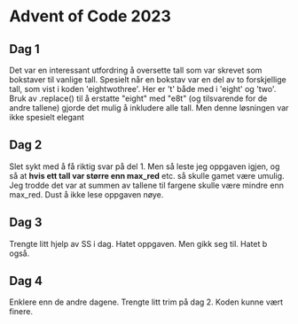 # Advent of Code 2023
## Dag 1
Det var en interessant utfordring å oversette tall som var skrevet som bokstaver til vanlige tall. Spesielt når en bokstav var en del av to forskjellige tall, som vist i koden 'eightwothree'. Her er 't' både med i 'eight' og 'two'. Bruk av .replace() til å erstatte "eight" med "e8t" (og tilsvarende for de andre tallene) gjorde det mulig å inkludere alle tall. Men denne løsningen var ikke spesielt elegant

## Dag 2
Slet sykt med å få riktig svar på del 1. Men så leste jeg oppgaven igjen, og så at <b>hvis ett tall var større enn max_red</b> etc. så skulle gamet være umulig. Jeg trodde det var at summen av tallene til fargene skulle være mindre enn max_red. Dust å ikke lese oppgaven nøye. 

## Dag 3
Trengte litt hjelp av SS i dag. Hatet oppgaven. Men gikk seg til. Hatet b også. 

## Dag 4
Enklere enn de andre dagene. Trengte litt trim på dag 2. Koden kunne vært finere.